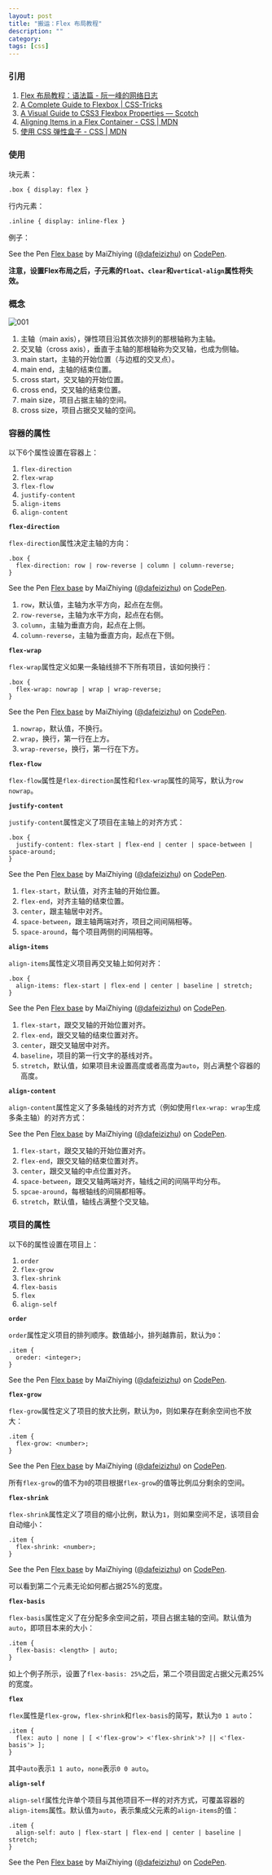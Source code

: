 ```yaml
---
layout: post
title: "搬运：Flex 布局教程"
description: ""
category: 
tags: [css]
---
```


### 引用

1. [Flex 布局教程：语法篇 - 阮一峰的网络日志](http://www.ruanyifeng.com/blog/2015/07/flex-grammar.html)
2. [A Complete Guide to Flexbox | CSS-Tricks](https://css-tricks.com/snippets/css/a-guide-to-flexbox/)
3. [A Visual Guide to CSS3 Flexbox Properties ― Scotch](https://scotch.io/tutorials/a-visual-guide-to-css3-flexbox-properties)
4. [Aligning Items in a Flex Container - CSS | MDN](https://developer.mozilla.org/en-US/docs/Web/CSS/CSS_Flexible_Box_Layout/Aligning_Items_in_a_Flex_Container)
5. [使用 CSS 弹性盒子 - CSS | MDN](https://developer.mozilla.org/zh-CN/docs/Web/CSS/CSS_Flexible_Box_Layout/Using_CSS_flexible_boxes)

### 使用

块元素：

    .box { display: flex }

行内元素：

    .inline { display: inline-flex }

例子：

<p data-height="265" data-theme-id="0" data-slug-hash="mxEKGN" data-default-tab="html,result" data-user="dafeizizhu" data-embed-version="2" data-pen-title="Flex base" class="codepen">See the Pen <a href="https://codepen.io/dafeizizhu/pen/mxEKGN/">Flex base</a> by MaiZhiying (<a href="https://codepen.io/dafeizizhu">@dafeizizhu</a>) on <a href="https://codepen.io">CodePen</a>.</p><script async src="https://static.codepen.io/assets/embed/ei.js"></script>

**注意，设置Flex布局之后，子元素的`float`、`clear`和`vertical-align`属性将失效。**

### 概念

![001](/images/20180316-001.png)

1. 主轴（main axis），弹性项目沿其依次排列的那根轴称为主轴。
2. 交叉轴（cross axis），垂直于主轴的那根轴称为交叉轴，也成为侧轴。
3. main start，主轴的开始位置（与边框的交叉点）。
4. main end，主轴的结束位置。
5. cross start，交叉轴的开始位置。
6. cross end，交叉轴的结束位置。
7. main size，项目占据主轴的空间。
8. cross size，项目占据交叉轴的空间。

### 容器的属性

以下6个属性设置在容器上：

1. `flex-direction`
2. `flex-wrap`
3. `flex-flow`
4. `justify-content`
5. `align-items`
6. `align-content`

**`flex-direction`**

`flex-direction`属性决定主轴的方向：

    .box {
      flex-direction: row | row-reverse | column | column-reverse;
    }

<p data-height="265" data-theme-id="0" data-slug-hash="KoMBee" data-default-tab="html,result" data-user="dafeizizhu" data-embed-version="2" data-pen-title="Flex base" class="codepen">See the Pen <a href="https://codepen.io/dafeizizhu/pen/KoMBee/">Flex base</a> by MaiZhiying (<a href="https://codepen.io/dafeizizhu">@dafeizizhu</a>) on <a href="https://codepen.io">CodePen</a>.</p>

1. `row`，默认值，主轴为水平方向，起点在左侧。
2. `row-reverse`，主轴为水平方向，起点在右侧。
3. `column`，主轴为垂直方向，起点在上侧。
4. `column-reverse`，主轴为垂直方向，起点在下侧。

**`flex-wrap`**

`flex-wrap`属性定义如果一条轴线排不下所有项目，该如何换行：

    .box {
      flex-wrap: nowrap | wrap | wrap-reverse;
    }

<p data-height="265" data-theme-id="0" data-slug-hash="geMjQW" data-default-tab="html,result" data-user="dafeizizhu" data-embed-version="2" data-pen-title="Flex base" class="codepen">See the Pen <a href="https://codepen.io/dafeizizhu/pen/geMjQW/">Flex base</a> by MaiZhiying (<a href="https://codepen.io/dafeizizhu">@dafeizizhu</a>) on <a href="https://codepen.io">CodePen</a>.</p>

1. `nowrap`，默认值，不换行。
2. `wrap`，换行，第一行在上方。
3. `wrap-reverse`，换行，第一行在下方。

**`flex-flow`**

`flex-flow`属性是`flex-direction`属性和`flex-wrap`属性的简写，默认为`row nowrap`。

**`justify-content`**

`justify-content`属性定义了项目在主轴上的对齐方式：

    .box {
      justify-content: flex-start | flex-end | center | space-between | space-around;
    }

<p data-height="265" data-theme-id="0" data-slug-hash="oqLMOb" data-default-tab="html,result" data-user="dafeizizhu" data-embed-version="2" data-pen-title="Flex base" class="codepen">See the Pen <a href="https://codepen.io/dafeizizhu/pen/oqLMOb/">Flex base</a> by MaiZhiying (<a href="https://codepen.io/dafeizizhu">@dafeizizhu</a>) on <a href="https://codepen.io">CodePen</a>.</p>

1. `flex-start`，默认值，对齐主轴的开始位置。
2. `flex-end`，对齐主轴的结束位置。
3. `center`，跟主轴居中对齐。
4. `space-between`，跟主轴两端对齐，项目之间间隔相等。
5. `space-around`，每个项目两侧的间隔相等。

**`align-items`**

`align-items`属性定义项目再交叉轴上如何对齐：

    .box {
      align-items: flex-start | flex-end | center | baseline | stretch;
    }

<p data-height="265" data-theme-id="0" data-slug-hash="mxEGdw" data-default-tab="html,result" data-user="dafeizizhu" data-embed-version="2" data-pen-title="Flex base" class="codepen">See the Pen <a href="https://codepen.io/dafeizizhu/pen/mxEGdw/">Flex base</a> by MaiZhiying (<a href="https://codepen.io/dafeizizhu">@dafeizizhu</a>) on <a href="https://codepen.io">CodePen</a>.</p>

1. `flex-start`，跟交叉轴的开始位置对齐。
2. `flex-end`，跟交叉轴的结束位置对齐。
3. `center`，跟交叉轴居中对齐。
4. `baseline`，项目的第一行文字的基线对齐。
5. `stretch`，默认值，如果项目未设置高度或者高度为`auto`，则占满整个容器的高度。

**`align-content`**

`align-content`属性定义了多条轴线的对齐方式（例如使用`flex-wrap: wrap`生成多条主轴）的对齐方式：

<p data-height="265" data-theme-id="0" data-slug-hash="wmWEWX" data-default-tab="html,result" data-user="dafeizizhu" data-embed-version="2" data-pen-title="Flex base" class="codepen">See the Pen <a href="https://codepen.io/dafeizizhu/pen/wmWEWX/">Flex base</a> by MaiZhiying (<a href="https://codepen.io/dafeizizhu">@dafeizizhu</a>) on <a href="https://codepen.io">CodePen</a>.</p>

1. `flex-start`，跟交叉轴的开始位置对齐。
2. `flex-end`，跟交叉轴的结束位置对齐。
3. `center`，跟交叉轴的中点位置对齐。
4. `space-between`，跟交叉轴两端对齐，轴线之间的间隔平均分布。
5. `spcae-around`，每根轴线的间隔都相等。
6. `stretch`，默认值，轴线占满整个交叉轴。

### 项目的属性

以下6的属性设置在项目上：

1. `order`
2. `flex-grow`
3. `flex-shrink`
4. `flex-basis`
5. `flex`
6. `align-self`

**`order`**

`order`属性定义项目的排列顺序。数值越小，排列越靠前，默认为`0`：

    .item {
      oreder: <integer>;
    }

<p data-height="265" data-theme-id="0" data-slug-hash="NYrLvE" data-default-tab="html,result" data-user="dafeizizhu" data-embed-version="2" data-pen-title="Flex base" class="codepen">See the Pen <a href="https://codepen.io/dafeizizhu/pen/NYrLvE/">Flex base</a> by MaiZhiying (<a href="https://codepen.io/dafeizizhu">@dafeizizhu</a>) on <a href="https://codepen.io">CodePen</a>.</p>

**`flex-grow`**

`flex-grow`属性定义了项目的放大比例，默认为`0`，则如果存在剩余空间也不放大：

    .item {
      flex-grow: <number>;
    }

<p data-height="265" data-theme-id="0" data-slug-hash="QmEVrP" data-default-tab="html,result" data-user="dafeizizhu" data-embed-version="2" data-pen-title="Flex base" class="codepen">See the Pen <a href="https://codepen.io/dafeizizhu/pen/QmEVrP/">Flex base</a> by MaiZhiying (<a href="https://codepen.io/dafeizizhu">@dafeizizhu</a>) on <a href="https://codepen.io">CodePen</a>.</p>

所有`flex-grow`的值不为`0`的项目根据`flex-grow`的值等比例瓜分剩余的空间。

**`flex-shrink`**

`flex-shrink`属性定义了项目的缩小比例，默认为`1`，则如果空间不足，该项目会自动缩小：

    .item {
      flex-shrink: <number>;
    }

<p data-height="265" data-theme-id="0" data-slug-hash="RMRYBM" data-default-tab="css,result" data-user="dafeizizhu" data-embed-version="2" data-pen-title="Flex base" class="codepen">See the Pen <a href="https://codepen.io/dafeizizhu/pen/RMRYBM/">Flex base</a> by MaiZhiying (<a href="https://codepen.io/dafeizizhu">@dafeizizhu</a>) on <a href="https://codepen.io">CodePen</a>.</p>

可以看到第二个元素无论如何都占据25%的宽度。

**`flex-basis`**

`flex-basis`属性定义了在分配多余空间之前，项目占据主轴的空间。默认值为`auto`，即项目本来的大小：

    .item {
      flex-basis: <length> | auto;
    }

如上个例子所示，设置了`flex-basis: 25%`之后，第二个项目固定占据父元素25%的宽度。

**`flex`**

`flex`属性是`flex-grow`，`flex-shrink`和`flex-basis`的简写，默认为`0 1 auto`：

    .item {
      flex: auto | none | [ <'flex-grow'> <'flex-shrink'>? || <'flex-basis'> ];
    }

其中`auto`表示`1 1 auto`，`none`表示`0 0 auto`。

**`align-self`**

`align-self`属性允许单个项目与其他项目不一样的对齐方式，可覆盖容器的`align-items`属性。默认值为`auto`，表示集成父元素的`align-items`的值：

    .item {
      align-self: auto | flex-start | flex-end | center | baseline | stretch;
    }

<p data-height="265" data-theme-id="0" data-slug-hash="BrzOMM" data-default-tab="css,result" data-user="dafeizizhu" data-embed-version="2" data-pen-title="Flex base" class="codepen">See the Pen <a href="https://codepen.io/dafeizizhu/pen/BrzOMM/">Flex base</a> by MaiZhiying (<a href="https://codepen.io/dafeizizhu">@dafeizizhu</a>) on <a href="https://codepen.io">CodePen</a>.</p>
